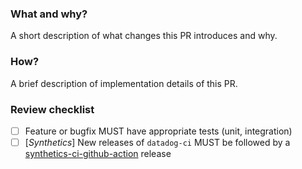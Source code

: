 ### What and why?

A short description of what changes this PR introduces and why.

### How?

A brief description of implementation details of this PR.

### Review checklist

- [ ] Feature or bugfix MUST have appropriate tests (unit, integration)
- [ ] \[_Synthetics_\] New releases of `datadog-ci` MUST be followed by a [synthetics-ci-github-action](https://github.com/DataDog/synthetics-ci-github-action) release
